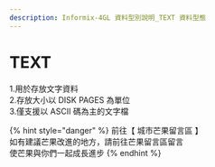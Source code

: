 ```yaml
---
description: Informix-4GL 資料型別說明_TEXT 資料型態
---
```


# TEXT

1.用於存放文字資料  
2.存放大小以 DISK PAGES 為單位  
3.僅支援以 ASCII 碼為主的文字檔

{% hint style="danger" %}
前往【 城市芒果留言區 】  
如有建議芒果改進的地方，請前往芒果留言區留言  
使芒果與你們一起成長進步
{% endhint %}

